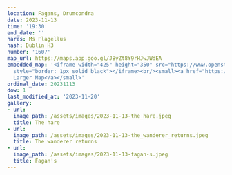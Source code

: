 ```yaml
---
location: Fagans, Drumcondra
date: 2023-11-13
time: '19:30'
end_date: ''
hares: Ms Flagellus
hash: Dublin H3
number: '1607'
map_url: https://maps.app.goo.gl/JByZt8Y9rHJwJWdEA
embedded_map: '<iframe width="425" height="350" src="https://www.openstreetmap.org/export/embed.html?bbox=-6.257754564285279%2C53.36678615157267%2C-6.254857778549195%2C53.36815131161215&amp;layer=mapnik&amp;marker=53.367468737060626%2C-6.256306171417236"
  style="border: 1px solid black"></iframe><br/><small><a href="https://www.openstreetmap.org/?mlat=53.36747&amp;mlon=-6.25631#map=19/53.36747/-6.25631">View
  Larger Map</a></small>'
ordinal_date: 20231113
dow: 1
last_modified_at: '2023-11-20'
gallery:
- url:
  image_path: /assets/images/2023-11-13-the_hare.jpeg
  title: The hare
- url:
  image_path: /assets/images/2023-11-13-the_wanderer_returns.jpeg
  title: The wanderer returns
- url:
  image_path: /assets/images/2023-11-13-fagan-s.jpeg
  title: Fagan's
---
```


